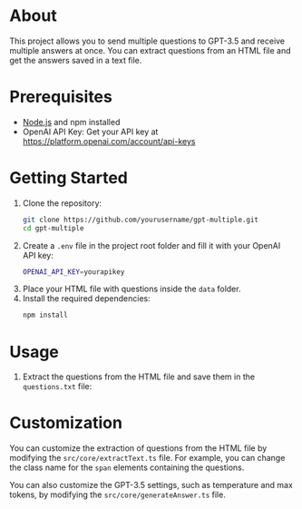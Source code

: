 # About
This project allows you to send multiple questions to GPT-3.5 and receive multiple answers at once. You can extract questions from an HTML file and get the answers saved in a text file.

# Prerequisites
- [Node.js](https://nodejs.org/) and npm installed
- OpenAI API Key: Get your API key at https://platform.openai.com/account/api-keys

# Getting Started

1. Clone the repository:
    ```bash
    git clone https://github.com/yourusername/gpt-multiple.git
    cd gpt-multiple
    ```
1. Create a `.env` file in the project root folder and fill it with your OpenAI API key:
    ```bash
    OPENAI_API_KEY=yourapikey
    ```
1. Place your HTML file with questions inside the `data` folder.
1. Install the required dependencies:
    ```bash
    npm install
    ```

# Usage

1. Extract the questions from the HTML file and save them in the `questions.txt` file:

# Customization

You can customize the extraction of questions from the HTML file by modifying the `src/core/extractText.ts` file. For example, you can change the class name for the `span` elements containing the questions.

You can also customize the GPT-3.5 settings, such as temperature and max tokens, by modifying the `src/core/generateAnswer.ts` file.


